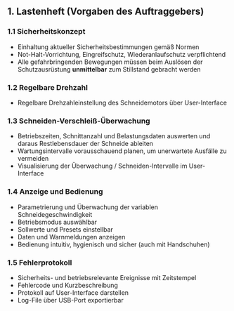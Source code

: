 ## 1. Lastenheft (Vorgaben des Auftraggebers)

### 1.1 Sicherheitskonzept
- Einhaltung aktueller Sicherheitsbestimmungen gemäß Normen  
- Not-Halt-Vorrichtung, Eingreifschutz, Wiederanlaufschutz verpflichtend  
- Alle gefahrbringenden Bewegungen müssen beim Auslösen der Schutzausrüstung **unmittelbar** zum Stillstand gebracht werden  

### 1.2 Regelbare Drehzahl
- Regelbare Drehzahleinstellung des Schneidemotors über User-Interface  

### 1.3 Schneiden-Verschleiß-Überwachung
- Betriebszeiten, Schnittanzahl und Belastungsdaten auswerten und daraus Restlebensdauer der Schneide ableiten  
- Wartungsintervalle vorausschauend planen, um unerwartete Ausfälle zu vermeiden  
- Visualisierung der Überwachung / Schneiden-Intervalle im User-Interface  

### 1.4 Anzeige und Bedienung
- Parametrierung und Überwachung der variablen Schneidegeschwindigkeit  
- Betriebsmodus auswählbar  
- Sollwerte und Presets einstellbar  
- Daten und Warnmeldungen anzeigen  
- Bedienung intuitiv, hygienisch und sicher (auch mit Handschuhen)  

### 1.5 Fehlerprotokoll
- Sicherheits- und betriebsrelevante Ereignisse mit Zeitstempel  
- Fehlercode und Kurzbeschreibung  
- Protokoll auf User-Interface darstellen  
- Log-File über USB-Port exportierbar  
